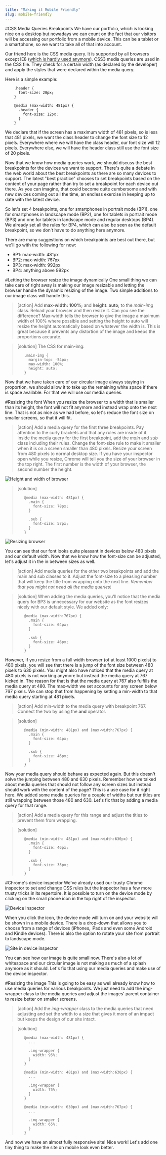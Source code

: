 ```yaml
---
title: "Making it Mobile Friendly"
slug: mobile-friendly
---     
```


#CSS Media Queries Breakpoints
We have our portfolio, which is looking nice on a desktop but nowadays we can count on the fact that our visitors will be accessing our portfolio from a mobile device. This can be a tablet or a smartphone, so we want to take all of that into account. 

Our friend here is the CSS media query. It is supported by all browsers except IE8 ([which is hardly used anymore](http://caniuse.com/usage-table)). CSS3 media queries are used in the CSS file. They check for a certain width (as declared by the developer) and apply the styles that were declared within the media query. 

Here is a simple example:

```
    .header {
      font-size: 20px;
    }

    @media (max-width: 481px) {
      .header {
        font-size: 12px;
      }
    }
```

We declare that if the screen has a maximum width of 481 pixels, so is less that 481 pixels, we want the class header to change the font size to 12 pixels. Everywhere where we will have the class header, our font size will 12 pixels. Everywhere else, we will have the header class still use the font size of 20 pixels. 

Now that we know how media queries work, we should discuss the best breakpoints for the devices we want to support. There's quite a debate in the web world about the best breakpoints as there are so many devices to support. The latest "best practice" chooses to set breakpoints based on the content of your page rather than try to set a breakpoint for each device out there. As you can imagine, that could become quite cumbersome and with new devices coming out all the time, an endless exercise in keeping up to date with the latest device. 

So let's set 4 breakpoints, one for smartphones in portrait mode (BP1), one for smartphones in landscape mode (BP2), one for tablets in portrait mode (BP3) and one for tablets in landscape mode and regular desktops (BP4). We already set all the rules for BP4, which can also be seen as the default breakpoint, so we don't have to do anything here anymore.

There are many suggestions on which breakpoints are best out there, but we'll go with the following for now:

- BP1: max-width: 481px
- BP2: max-width: 767px
- BP3: max-width: 992px
- BP4: anything above 992px

#Letting the browser resize the image dynamically
One small thing we can take care of right away is making our image resizable and letting the browser handle the dynamic resizing of the image. Two simple additions to our image class will handle this.

> [action]
> Add **max-width: 100%;** and **height: auto;** to the *main-img* class. Reload your browser and then resize it. Can you see the difference? Max-width tells the browser to give the image a maximum width of 100% where possible and setting the height to auto will resize the height automatically based on whatever the width is. This is great because it prevents any distortion of the image and keeps the proportions accurate.

<!-- Comment to break actionable boxes. -->

> [solution]
> The CSS for main-img:
> ```
>    .main-img {
>      margin-top: -54px;
>      max-width: 100%;
>      height: auto;
>    }
> ```

Now that we have taken care of our circular image always staying in proportion, we should allow it to take up the remaining white space if there is space available. For that we will use our media queries.

#Resizing the font
When you resize the browser to a width that is smaller than its height, the font will not fit anymore and instead wrap onto the next line. That is not as nice as we had before, so let's reduce the font size on smaller screens, so that it will fit.

> [action]
> Add a media query for the first three breakpoints. Pay attention to the curly brackets and that any rules are inside of it. Inside the media query for the first breakpoint, add the *main* and *sub* class including their rules. Change the font-size rule to make it smaller when it is on a screen smaller than 480 pixels. Resize your screen from 480 pixels to normal desktop size. If you have your inspector open while you resize, Chrome will tell you the size of your browser in the top right. The first number is the width of your browser, the second number the height.

![Height and width of browser](./3-height-width.png "Height and width of browser")

> [solution]
> ```
>    @media (max-width: 481px) { 
>      .main {
>        font-size: 78px;
>      }
>    
>      .sub {
>        font-size: 57px;
>      }
>    }
> ```

![Resizing browser](./4-resize.gif "Resizing browser")

You can see that our font looks quite pleasant in devices below 480 pixels and our default width. Now that we know how the font-size can be adjusted, let's adjust it in the in between sizes as well. 

> [action]
> Add media queries for the other two breakpoints and add the main and sub classes to it. Adjust the font-size to a pleasing number that will keep the title from wrapping onto the next line.
> *Remember that you might not need all the media queries!*

<!-- Comment to break actionable boxes. -->

> [solution]
> When adding the media queries, you'll notice that the media query for BP3 is unnecessary for our website as the font resizes nicely with our default style. We added only:
> ```
>    @media (max-width:767px) { 
>      .main {
>        font-size: 64px;
>      }
>    
>      .sub {
>        font-size: 46px;
>      }
>    }
> ```

However, if you resize from a full width browser (of at least 1000 pixels) to 480 pixels, you will see that there is a jump of the font size between 480 pixels to 630 pixels. You might also have noticed that the media query at 480 pixels is not working anymore but instead the media query at 767 kicked in. The reason for that is that the media query at 767 also fulfills the media query at 480. The max-width we set accounts for any screen below 767 pixels. We can stop that from happening by setting a min-width to that media query starting at 481 pixels.

> [action] 
> Add min-width to the media query with breakpoint 767. Connect the two by using the **and** operator. 

<!-- Comment to break actionable boxes. -->

> [solution]
> ```
>    @media (min-width: 481px) and (max-width:767px) { 
>      .main {
>        font-size: 64px;
>      }
>    
>      .sub {
>        font-size: 46px;
>      }
>    }
> ```

Now your media query should behave as expected again. But this doesn't solve the jumping between 480 and 630 pixels. Remember how we talked about media queries that should not follow any screen sizes but instead should work with the content of the page? This is a use case for it right here. We added some media queries for a couple of widths but our titles are still wrapping between those 480 and 630. Let's fix that by adding a media query for that range.

> [action]
> Add a media query for this range and adjust the titles to prevent them from wrapping. 

<!-- Comment to break actionable boxes. -->

> [solution]
> ```
>    @media (min-width: 481px) and (max-width:630px) { 
>      .main {
>        font-size: 46px;
>      }
>    
>      .sub {
>        font-size: 33px;
>      }
>    }
> ```

#Chrome's device inspector
We've already used our trusty Chrome inspector to set and change CSS rules but the inspector has a few more trusty tricks in its repertoire. It is possible to turn on the device mode by clicking on the small phone icon in the top right of the inspector. 

![Device Inspector](./1-device-inspector.png "Device Inspector")

When you click the icon, the device mode will turn on and your website will be shown in a mobile device. There is a drop-down that allows you to choose from a range of devices (iPhones, iPads and even some Android and Kindle devices). There is also the option to rotate your site from portrait to landscape mode. 

![Site in device inspector](./2-site-in-device.png "Site in device inspector")

You can see how our image is quite small now. There's also a lot of whitespace and our circular image is not making as much of a splash anymore as it should. Let's fix that using our media queries and make use of the device inspector.

#Resizing the image
This is going to be easy as well already know how to use media queries for various breakpoints. We just need to add the img-wrapper class to the media queries and adjust the images' parent container to resize better on smaller screens.

> [action]
> Add the *img-wrapper* class to the media queries that need adjusting and set the width to a size that gives it more of an impact but keeps the design of our site intact.

<!-- Comment to break actionable boxes. -->

> [solution]
> ```
>    @media (max-width: 481px) { 
>      ...
>    
>      .img-wrapper {
>        width: 95%;
>      }
>    }
>    
>    @media (min-width: 481px) and (max-width:630px) { 
>      ...
>    
>      .img-wrapper {
>        width: 75%;
>      }
>    }
>    
>    @media (min-width: 630px) and (max-width:767px) { 
>      ...
>    
>      .img-wrapper {
>        width: 65%;
>      }
>    }
> ```

And now we have an almost fully responsive site! Nice work! Let's add one tiny thing to make the site on mobile look even better. 
